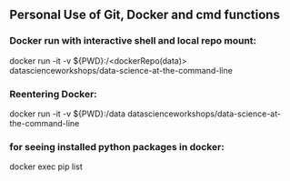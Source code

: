 ## Personal Use of Git, Docker and cmd functions

### Docker run with interactive shell and local repo mount:
docker run -it -v ${PWD}:/<dockerRepo(data)> datascienceworkshops/data-science-at-the-command-line <p>
  
### Reentering Docker:
docker run -it -v ${PWD}:/data datascienceworkshops/data-science-at-the-command-line <p>
  
### for seeing installed python packages in docker:
docker exec <container ID> pip list
  
  
  
